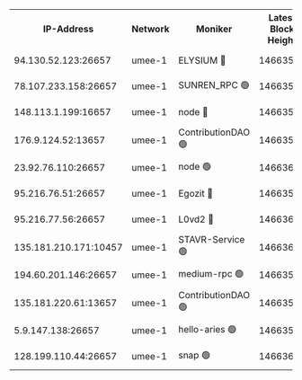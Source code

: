 


<table><tr><th>IP-Address</th><th>Network</th><th>Moniker</th><th>Latest Block Height</th><th>Earliest Block Height</th><th>Catching Up</th><th>Tx Index</th><th>Voting Power</th><th>Scan Time</th></tr><tr><td>94.130.52.123:26657</td><td>umee-1</td><td>ELYSIUM 🔴</td><td>14663598</td><td>3216011</td><td>False</td><td>off</td><td>27002815</td><td>2024-11-10T09:11:48.490754195UTC</td></tr><tr><td>78.107.233.158:26657</td><td>umee-1</td><td>SUNREN_RPC 🟢</td><td>14663585</td><td>13338194</td><td>False</td><td>on</td><td>0</td><td>2024-11-10T09:10:35.737780477UTC</td></tr><tr><td>148.113.1.199:16657</td><td>umee-1</td><td>node 🔴</td><td>14663565</td><td>13570001</td><td>False</td><td>off</td><td>1636217</td><td>2024-11-10T09:08:50.248183945UTC</td></tr><tr><td>176.9.124.52:13657</td><td>umee-1</td><td>ContributionDAO 🟢</td><td>14663583</td><td>13924595</td><td>False</td><td>on</td><td>0</td><td>2024-11-10T09:10:24.883718407UTC</td></tr><tr><td>23.92.76.110:26657</td><td>umee-1</td><td>node 🟢</td><td>14663614</td><td>14446001</td><td>False</td><td>on</td><td>0</td><td>2024-11-10T09:13:11.648838659UTC</td></tr><tr><td>95.216.76.51:26657</td><td>umee-1</td><td>Egozit 🔴</td><td>14663598</td><td>14563598</td><td>False</td><td>off</td><td>38564215</td><td>2024-11-10T09:11:48.047543187UTC</td></tr><tr><td>95.216.77.56:26657</td><td>umee-1</td><td>L0vd2 🔴</td><td>14663606</td><td>14563606</td><td>False</td><td>off</td><td>38342853</td><td>2024-11-10T09:12:35.399808537UTC</td></tr><tr><td>135.181.210.171:10457</td><td>umee-1</td><td>STAVR-Service 🟢</td><td>14663601</td><td>14640001</td><td>False</td><td>on</td><td>0</td><td>2024-11-10T09:12:05.767076633UTC</td></tr><tr><td>194.60.201.146:26657</td><td>umee-1</td><td>medium-rpc 🟢</td><td>14663567</td><td>14648126</td><td>False</td><td>on</td><td>0</td><td>2024-11-10T09:09:01.767576697UTC</td></tr><tr><td>135.181.220.61:13657</td><td>umee-1</td><td>ContributionDAO 🟢</td><td>14663565</td><td>14660126</td><td>False</td><td>off</td><td>0</td><td>2024-11-10T09:08:44.842543194UTC</td></tr><tr><td>5.9.147.138:26657</td><td>umee-1</td><td>hello-aries 🟢</td><td>14663578</td><td>14661461</td><td>False</td><td>off</td><td>0</td><td>2024-11-10T09:09:56.493199350UTC</td></tr><tr><td>128.199.110.44:26657</td><td>umee-1</td><td>snap 🟢</td><td>14663604</td><td>14661462</td><td>False</td><td>off</td><td>0</td><td>2024-11-10T09:12:23.806336564UTC</td></tr></table>